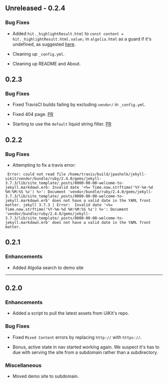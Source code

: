 ## Unreleased - 0.2.4

### Bug Fixes

* Added `hit._highlightResult.html` to `const content = hit._highlightResult.html.value;` in `algolia.html` as a guard if it's undefined, as suggested [here](https://twitter.com/haroenv/status/992437695652745216).

* Cleaning up `_config.yml`.

* Cleaning up README and About.

## 0.2.3

### Bug Fixes

* Fixed TravisCI builds failing by excluding `vendor/` in `_config.yml`.

* Fixed 404 page. [PR](https://github.com/jpasholk/jekyll-uikit/pull/21/commits/be799df87c95af7397ad127229733b47fdac09b6)

* Starting to use the `default` liquid string filter. [PR](https://github.com/jpasholk/jekyll-uikit/pull/20/commits/40d1d8325dcb71bf171588e01e122b9c9d119b98)

## 0.2.2

### Bug Fixes

* Attempting to fix a travis error:

` Error: could not read file /home/travis/build/jpasholk/jekyll-uikit/vendor/bundle/ruby/2.4.0/gems/jekyll-3.7.3/lib/site_template/_posts/0000-00-00-welcome-to-jekyll.markdown.erb: Invalid date '<%= Time.now.strftime('%Y-%m-%d %H:%M:%S %z') %>': Document 'vendor/bundle/ruby/2.4.0/gems/jekyll-3.7.3/lib/site_template/_posts/0000-00-00-welcome-to-jekyll.markdown.erb' does not have a valid date in the YAML front matter.
jekyll 3.7.3 | Error:  Invalid date '<%= Time.now.strftime('%Y-%m-%d %H:%M:%S %z') %>': Document 'vendor/bundle/ruby/2.4.0/gems/jekyll-3.7.3/lib/site_template/_posts/0000-00-00-welcome-to-jekyll.markdown.erb' does not have a valid date in the YAML front matter.`

## 0.2.1

### Enhancements

* Added Algolia search to demo site


*****

## 0.2.0

### Enhancements

* Added a script to pull the latest assets from UiKit's repo.

### Bug Fixes

* Fixed `Mixed Content` errors by replacing `http://` with `https://`.

* Bonus, active state in nav started working again. We suspect it's has to due with serving the site from a subdomain rather than a subdirectory.

### Miscellaneous

* Moved demo site to subdomain.
